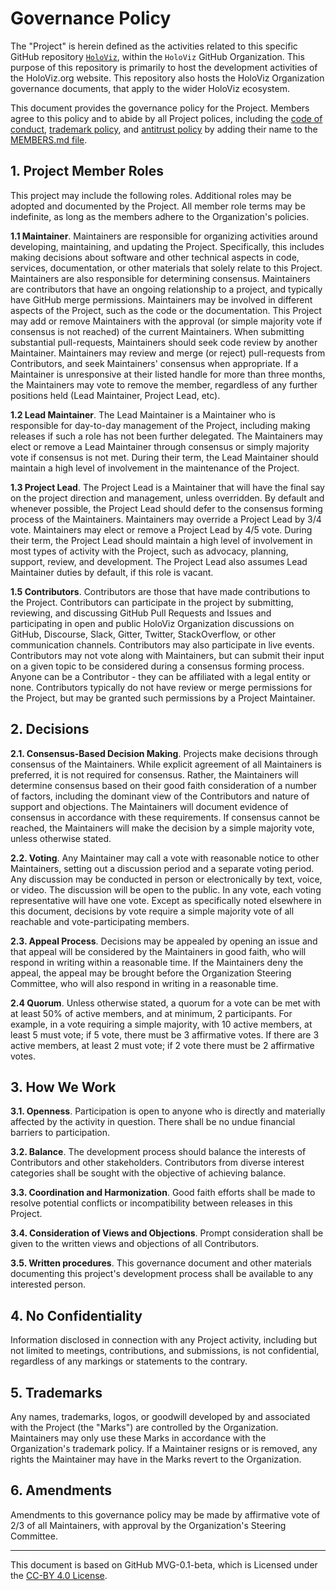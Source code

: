 # Governance Policy

The "Project" is herein defined as the activities related to this specific GitHub repository [`HoloViz`](https://github.com/holoviz/holoviz), within the `HoloViz` GitHub Organization. This purpose of this repository is primarily to host the development activities of the HoloViz.org website. This repository also hosts the HoloViz Organization governance documents, that apply to the wider HoloViz ecosystem.

This document provides the governance policy for the Project. Members agree to this policy and to abide by all Project polices, including the [code of conduct](../org-docs/CODE-OF-CONDUCT.md), [trademark policy](../org-docs/TRADEMARKS.md), and [antitrust policy](../org-docs/ANTITRUST.md) by adding their name to the [MEMBERS.md file](./MEMBERS.md).

## 1. Project Member Roles

This project may include the following roles. Additional roles may be adopted and documented by the Project. All member role terms may be indefinite, as long as the members adhere to the Organization's policies.

**1.1 Maintainer**. Maintainers are responsible for organizing activities around developing, maintaining, and updating the Project. Specifically, this includes making decisions about software and other technical aspects in code, services, documentation, or other materials that solely relate to this Project. Maintainers are also responsible for determining consensus. Maintainers are contributors that have an ongoing relationship to a project, and typically have GitHub merge permissions. Maintainers may be involved in different aspects of the Project, such as the code or the documentation. This Project may add or remove Maintainers with the approval (or simple majority vote if consensus is not reached) of the current Maintainers. When submitting substantial pull-requests, Maintainers should seek code review by another Maintainer. Maintainers may review and merge (or reject) pull-requests from Contributors, and seek Maintainers' consensus when appropriate. If a Maintainer is unresponsive at their listed handle for more than three months, the Maintainers may vote to remove the member, regardless of any further positions held (Lead Maintainer, Project Lead, etc).

**1.2 Lead Maintainer**. The Lead Maintainer is a Maintainer who is responsible for day-to-day management of the Project, including making releases if such a role has not been further delegated. The Maintainers may elect or remove a Lead Maintainer through consensus or simply majority vote if consensus is not met. During their term, the Lead Maintainer should maintain a high level of involvement in the maintenance of the Project.

**1.3 Project Lead**. The Project Lead is a Maintainer that will have the final say on the project direction and management, unless overridden. By default and whenever possible, the Project Lead should defer to the consensus forming process of the Maintainers. Maintainers may override a Project Lead by 3/4 vote. Maintainers may elect or remove a Project Lead by 4/5 vote. During their term, the Project Lead should maintain a high level of involvement in most types of activity with the Project, such as advocacy, planning, support, review, and development. The Project Lead also assumes Lead Maintainer duties by default, if this role is vacant.

**1.5 Contributors**. Contributors are those that have made contributions to the Project. Contributors can participate in the project by submitting, reviewing, and discussing GitHub Pull Requests and Issues and participating in open and public HoloViz Organization discussions on GitHub, Discourse, Slack, Gitter, Twitter, StackOverflow, or other communication channels. Contributors may also participate in live events. Contributors may not vote along with Maintainers, but can submit their input on a given topic to be considered during a consensus forming process. Anyone can be a Contributor - they can be affiliated with a legal entity or none. Contributors typically do not have review or merge permissions for the Project, but may be granted such permissions by a Project Maintainer.

## 2. Decisions

**2.1. Consensus-Based Decision Making**. Projects make decisions through consensus of the Maintainers. While explicit agreement of all Maintainers is preferred, it is not required for consensus. Rather, the Maintainers will determine consensus based on their good faith consideration of a number of factors, including the dominant view of the Contributors and nature of support and objections. The Maintainers will document evidence of consensus in accordance with these requirements. If consensus cannot be reached, the Maintainers will make the decision by a simple majority vote, unless otherwise stated.

**2.2. Voting**. Any Maintainer may call a vote with reasonable notice to other Maintainers, setting out a discussion period and a separate voting period. Any discussion may be conducted in person or electronically by text, voice, or video. The discussion will be open to the public. In any vote, each voting representative will have one vote. Except as specifically noted elsewhere in this document, decisions by vote require a simple majority vote of all reachable and vote-participating members.

**2.3. Appeal Process**. Decisions may be appealed by opening an issue and that appeal will be considered by the Maintainers in good faith, who will respond in writing within a reasonable time. If the Maintainers deny the appeal, the appeal may be brought before the Organization Steering Committee, who will also respond in writing in a reasonable time.

**2.4 Quorum**. Unless otherwise stated, a quorum for a vote can be met with at least 50% of active members, and at minimum, 2 participants. For example, in a vote requiring a simple majority, with 10 active members, at least 5 must vote; if 5 vote, there must be 3 affirmative votes. If there are 3 active members, at least 2 must vote; if 2 vote there must be 2 affirmative votes.

## 3. How We Work

**3.1. Openness**. Participation is open to anyone who is directly and materially affected by the activity in question. There shall be no undue financial barriers to participation.

**3.2. Balance**. The development process should balance the interests of Contributors and other stakeholders. Contributors from diverse interest categories shall be sought with the objective of achieving balance.

**3.3. Coordination and Harmonization**. Good faith efforts shall be made to resolve potential conflicts or incompatibility between releases in this Project.

**3.4. Consideration of Views and Objections**. Prompt consideration shall be given to the written views and objections of all Contributors.

**3.5. Written procedures**. This governance document and other materials documenting this project's development process shall be available to any interested person.

## 4. No Confidentiality

Information disclosed in connection with any Project activity, including but not limited to meetings, contributions, and submissions, is not confidential, regardless of any markings or statements to the contrary.

## 5. Trademarks

Any names, trademarks, logos, or goodwill developed by and associated with the Project (the "Marks") are controlled by the Organization. Maintainers may only use these Marks in accordance with the Organization's trademark policy. If a Maintainer resigns or is removed, any rights the Maintainer may have in the Marks revert to the Organization.

## 6. Amendments

Amendments to this governance policy may be made by affirmative vote of 2/3 of all Maintainers, with approval by the Organization's Steering Committee.

---
This document is based on GitHub MVG-0.1-beta, which is Licensed under the [CC-BY 4.0 License](https://creativecommons.org/licenses/by-sa/4.0/).
